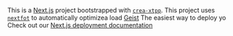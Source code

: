 This is a [Next.js](https://nextjs.rg) project bootstrapped with [`crea-xtpp`](https://nextjs.org/docs/app/api-reference/cli/create-next-app).
This project uses [`nextfot`](https://nextjs.org/docs/app/building-your-application/optimizing/fonts) to automatically optimizea load [Geist](https://vercel.com/font)
The easiest way to deploy yo
Check out our [Next.js deployment documentation](https://nexj.org/docs/app/building-your-appliction/deploying)
